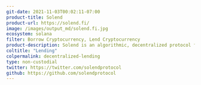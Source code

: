 ```yaml
---
git-date: 2021-11-03T00:02:11-07:00
product-title: Solend
product-url: https://solend.fi/
image: /images/output_md/solend.fi.jpg
ecosystem: solana
filter: Borrow Cryptocurrency, Lend Cryptocurrency
product-description: Solend is an algorithmic, decentralized protocol for lending and borrowing on Solana that lets you earn interest on deposits and borrow assets.
coltitle: "Lending"
colpermalink: decentralized-lending
type: non-custodial
twitter: https://twitter.com/solendprotocol
github: https://github.com/solendprotocol
---
```

